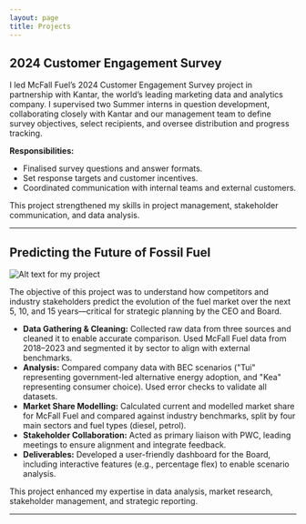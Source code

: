 ```yaml
---
layout: page
title: Projects
---
```


## 2024 Customer Engagement Survey

I led McFall Fuel’s 2024 Customer Engagement Survey project in partnership with Kantar, the world’s leading marketing data and analytics company. I supervised two Summer interns in question development, collaborating closely with Kantar and our management team to define survey objectives, select recipients, and oversee distribution and progress tracking.

**Responsibilities:**
- Finalised survey questions and answer formats.
- Set response targets and customer incentives.
- Coordinated communication with internal teams and external customers.

This project strengthened my skills in project management, stakeholder communication, and data analysis.

---

## Predicting the Future of Fossil Fuel

![Alt text for my project](assets/images/myproject.png)

The objective of this project was to understand how competitors and industry stakeholders predict the evolution of the fuel market over the next 5, 10, and 15 years—critical for strategic planning by the CEO and Board.

- **Data Gathering & Cleaning:** Collected raw data from three sources and cleaned it to enable accurate comparison. Used McFall Fuel data from 2018–2023 and segmented it by sector to align with external benchmarks.
- **Analysis:** Compared company data with BEC scenarios ("Tui" representing government-led alternative energy adoption, and "Kea" representing consumer choice). Used error checks to validate all datasets.
- **Market Share Modelling:** Calculated current and modelled market share for McFall Fuel and compared against industry benchmarks, split by four main sectors and fuel types (diesel, petrol).
- **Stakeholder Collaboration:** Acted as primary liaison with PWC, leading meetings to ensure alignment and integrate feedback.
- **Deliverables:** Developed a user-friendly dashboard for the Board, including interactive features (e.g., percentage flex) to enable scenario analysis.

This project enhanced my expertise in data analysis, market research, stakeholder management, and strategic reporting.

---
